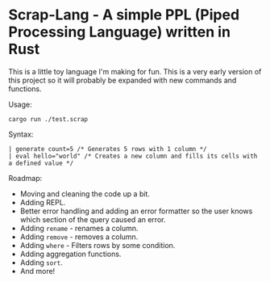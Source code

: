 # Scrap-Lang - A simple PPL (Piped Processing Language) written in Rust

This is a little toy language I'm making for fun. This is a very early version of this project so it will probably be expanded with new commands and functions.


Usage:
```
cargo run ./test.scrap
```

Syntax:
```
| generate count=5 /* Generates 5 rows with 1 column */
| eval hello="world" /* Creates a new column and fills its cells with a defined value */
```

Roadmap:

- Moving and cleaning the code up a bit.
- Adding REPL.
- Better error handling and adding an error formatter so the user knows which section of the query caused an error.
- Adding `rename` - renames a column.
- Adding `remove` - removes a column.
- Adding `where` - Filters rows by some condition.
- Adding aggregation functions.
- Adding `sort`.
- And more!